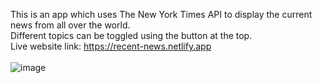 This is an app which uses The New York Times API to display the current news from all over the world.<br>
Different topics can be toggled using the button at the top.<br>
Live website link: https://recent-news.netlify.app<br><br>
![image](https://github.com/Ariel-Keren/news/assets/103370042/9c7b8f10-0309-4b7a-9426-f199998354ee)
